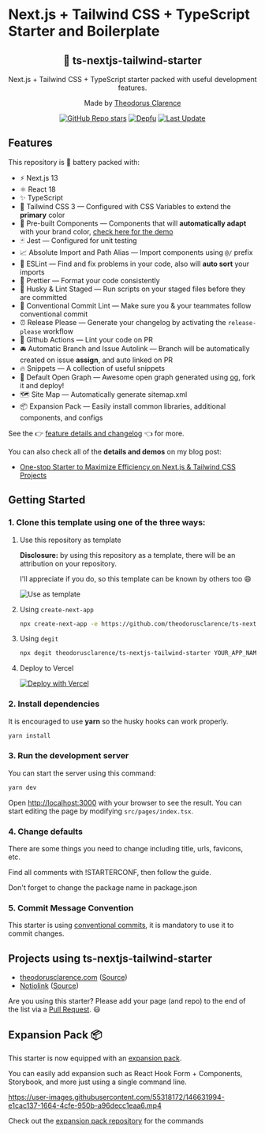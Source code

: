 # Next.js + Tailwind CSS + TypeScript Starter and Boilerplate

<div align="center">
  <h2>🔋 ts-nextjs-tailwind-starter</h2>
  <p>Next.js + Tailwind CSS + TypeScript starter packed with useful development features.</p>
  <p>Made by <a href="https://theodorusclarence.com">Theodorus Clarence</a></p>

[![GitHub Repo stars](https://img.shields.io/github/stars/theodorusclarence/ts-nextjs-tailwind-starter)](https://github.com/theodorusclarence/ts-nextjs-tailwind-starter/stargazers)
[![Depfu](https://badges.depfu.com/badges/fc6e730632ab9dacaf7df478a08684a7/overview.svg)](https://depfu.com/github/theodorusclarence/ts-nextjs-tailwind-starter?project_id=30160)
[![Last Update](https://img.shields.io/badge/deps%20update-every%20sunday-blue.svg)](https://shields.io/)

</div>

## Features

This repository is 🔋 battery packed with:

-   ⚡️ Next.js 13
-   ⚛️ React 18
-   ✨ TypeScript
-   💨 Tailwind CSS 3 — Configured with CSS Variables to extend the **primary** color
-   💎 Pre-built Components — Components that will **automatically adapt** with your brand color, [check here for the demo](https://tsnext-tw.thcl.dev/components)
-   🃏 Jest — Configured for unit testing
-   📈 Absolute Import and Path Alias — Import components using `@/` prefix
-   📏 ESLint — Find and fix problems in your code, also will **auto sort** your imports
-   💖 Prettier — Format your code consistently
-   🐶 Husky & Lint Staged — Run scripts on your staged files before they are committed
-   🤖 Conventional Commit Lint — Make sure you & your teammates follow conventional commit
-   ⏰ Release Please — Generate your changelog by activating the `release-please` workflow
-   👷 Github Actions — Lint your code on PR
-   🚘 Automatic Branch and Issue Autolink — Branch will be automatically created on issue **assign**, and auto linked on PR
-   🔥 Snippets — A collection of useful snippets
-   👀 Default Open Graph — Awesome open graph generated using [og](https://github.com/theodorusclarence/og), fork it and deploy!
-   🗺 Site Map — Automatically generate sitemap.xml
-   📦 Expansion Pack — Easily install common libraries, additional components, and configs

See the 👉 [feature details and changelog](https://github.com/theodorusclarence/ts-nextjs-tailwind-starter/blob/main/CHANGELOG.md) 👈 for more.

You can also check all of the **details and demos** on my blog post:

-   [One-stop Starter to Maximize Efficiency on Next.js & Tailwind CSS Projects](https://theodorusclarence.com/blog/one-stop-starter)

## Getting Started

### 1. Clone this template using one of the three ways:

1. Use this repository as template

    **Disclosure:** by using this repository as a template, there will be an attribution on your repository.

    I'll appreciate if you do, so this template can be known by others too 😄

    ![Use as template](https://user-images.githubusercontent.com/55318172/129183039-1a61e68d-dd90-4548-9489-7b3ccbb35810.png)

2. Using `create-next-app`

    ```bash
    npx create-next-app -e https://github.com/theodorusclarence/ts-nextjs-tailwind-starter project-name
    ```

3. Using `degit`

    ```bash
    npx degit theodorusclarence/ts-nextjs-tailwind-starter YOUR_APP_NAME
    ```

4. Deploy to Vercel

    [![Deploy with Vercel](https://vercel.com/button)](https://vercel.com/new/git/external?repository-url=https%3A%2F%2Fgithub.com%2Ftheodorusclarence%2Fts-nextjs-tailwind-starter)

### 2. Install dependencies

It is encouraged to use **yarn** so the husky hooks can work properly.

```bash
yarn install
```

### 3. Run the development server

You can start the server using this command:

```bash
yarn dev
```

Open [http://localhost:3000](http://localhost:3000) with your browser to see the result. You can start editing the page by modifying `src/pages/index.tsx`.

### 4. Change defaults

There are some things you need to change including title, urls, favicons, etc.

Find all comments with !STARTERCONF, then follow the guide.

Don't forget to change the package name in package.json

### 5. Commit Message Convention

This starter is using [conventional commits](https://www.conventionalcommits.org/en/v1.0.0/), it is mandatory to use it to commit changes.

## Projects using ts-nextjs-tailwind-starter

<!--
TEMPLATE
- [sitename](https://sitelink.com) ([Source](https://github.com/githublink))
- [sitename](https://sitelink.com)
-->

-   [theodorusclarence.com](https://theodorusclarence.com) ([Source](https://github.com/theodorusclarence/theodorusclarence.com))
-   [Notiolink](https://notiolink.thcl.dev/) ([Source](https://github.com/theodorusclarence/notiolink))

Are you using this starter? Please add your page (and repo) to the end of the list via a [Pull Request](https://github.com/theodorusclarence/ts-nextjs-tailwind-starter/edit/main/README.md). 😃

## Expansion Pack 📦

This starter is now equipped with an [expansion pack](https://github.com/theodorusclarence/expansion-pack).

You can easily add expansion such as React Hook Form + Components, Storybook, and more just using a single command line.

https://user-images.githubusercontent.com/55318172/146631994-e1cac137-1664-4cfe-950b-a96decc1eaa6.mp4

Check out the [expansion pack repository](https://github.com/theodorusclarence/expansion-pack) for the commands
